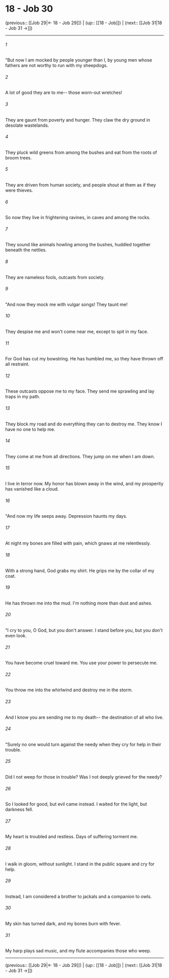 # 18 - Job 30

(previous:: [[Job 29|← 18 - Job 29]]) | (up:: [[18 - Job]]) | (next:: [[Job 31|18 - Job 31 →]])

***


###### 1 
"But now I am mocked by people younger than I, by young men whose fathers are not worthy to run with my sheepdogs. 

###### 2 
A lot of good they are to me-- those worn-out wretches! 

###### 3 
They are gaunt from poverty and hunger. They claw the dry ground in desolate wastelands. 

###### 4 
They pluck wild greens from among the bushes and eat from the roots of broom trees. 

###### 5 
They are driven from human society, and people shout at them as if they were thieves. 

###### 6 
So now they live in frightening ravines, in caves and among the rocks. 

###### 7 
They sound like animals howling among the bushes, huddled together beneath the nettles. 

###### 8 
They are nameless fools, outcasts from society. 

###### 9 
"And now they mock me with vulgar songs! They taunt me! 

###### 10 
They despise me and won't come near me, except to spit in my face. 

###### 11 
For God has cut my bowstring. He has humbled me, so they have thrown off all restraint. 

###### 12 
These outcasts oppose me to my face. They send me sprawling and lay traps in my path. 

###### 13 
They block my road and do everything they can to destroy me. They know I have no one to help me. 

###### 14 
They come at me from all directions. They jump on me when I am down. 

###### 15 
I live in terror now. My honor has blown away in the wind, and my prosperity has vanished like a cloud. 

###### 16 
"And now my life seeps away. Depression haunts my days. 

###### 17 
At night my bones are filled with pain, which gnaws at me relentlessly. 

###### 18 
With a strong hand, God grabs my shirt. He grips me by the collar of my coat. 

###### 19 
He has thrown me into the mud. I'm nothing more than dust and ashes. 

###### 20 
"I cry to you, O God, but you don't answer. I stand before you, but you don't even look. 

###### 21 
You have become cruel toward me. You use your power to persecute me. 

###### 22 
You throw me into the whirlwind and destroy me in the storm. 

###### 23 
And I know you are sending me to my death-- the destination of all who live. 

###### 24 
"Surely no one would turn against the needy when they cry for help in their trouble. 

###### 25 
Did I not weep for those in trouble? Was I not deeply grieved for the needy? 

###### 26 
So I looked for good, but evil came instead. I waited for the light, but darkness fell. 

###### 27 
My heart is troubled and restless. Days of suffering torment me. 

###### 28 
I walk in gloom, without sunlight. I stand in the public square and cry for help. 

###### 29 
Instead, I am considered a brother to jackals and a companion to owls. 

###### 30 
My skin has turned dark, and my bones burn with fever. 

###### 31 
My harp plays sad music, and my flute accompanies those who weep.

***

(previous:: [[Job 29|← 18 - Job 29]]) | (up:: [[18 - Job]]) | (next:: [[Job 31|18 - Job 31 →]])
